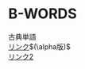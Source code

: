 # B-WORDS
古典単語<br>
[リンク](https://r52-jp.github.io/B-WORDS/main.html)$(\alpha版)$<br>
[リンク2](https://r52-jp.github.io/B-WORDS/passage.html)
